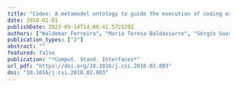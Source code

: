 ```yaml
---
title: "Codex: A metamodel ontology to guide the execution of coding experiments"
date: 2018-01-01
publishDate: 2023-09-14T14:06:41.572129Z
authors: ["Waldemar Ferreira", "Maria Teresa Baldassarre", "Sérgio Soares"]
publication_types: ["2"]
abstract: ""
featured: false
publication: "*Comput. Stand. Interfaces*"
url_pdf: "https://doi.org/10.1016/j.csi.2018.02.003"
doi: "10.1016/j.csi.2018.02.003"
---
```


